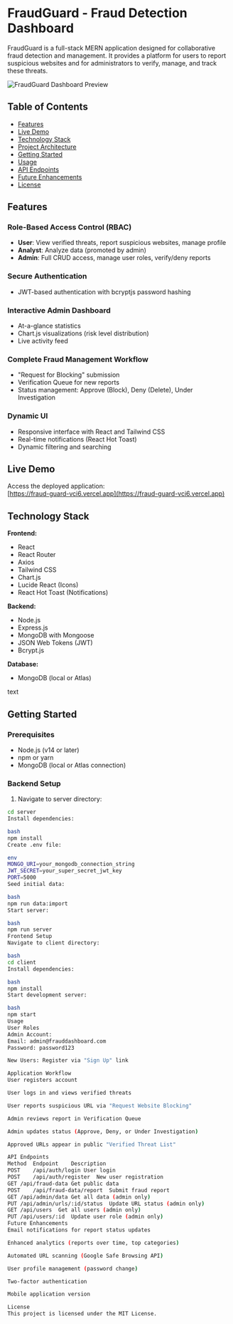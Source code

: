 # FraudGuard - Fraud Detection Dashboard

FraudGuard is a full-stack MERN application designed for collaborative fraud detection and management. It provides a platform for users to report suspicious websites and for administrators to verify, manage, and track these threats.

![FraudGuard Dashboard Preview](https://via.placeholder.com/800x400?text=FraudGuard+Dashboard+Screenshot)

## Table of Contents
- [Features](#features)
- [Live Demo](#live-demo)
- [Technology Stack](#technology-stack)
- [Project Architecture](#project-architecture)
- [Getting Started](#getting-started)
- [Usage](#usage)
- [API Endpoints](#api-endpoints)
- [Future Enhancements](#future-enhancements)
- [License](#license)

## Features

### Role-Based Access Control (RBAC)
- **User**: View verified threats, report suspicious websites, manage profile
- **Analyst**: Analyze data (promoted by admin)
- **Admin**: Full CRUD access, manage user roles, verify/deny reports

### Secure Authentication
- JWT-based authentication with bcryptjs password hashing

### Interactive Admin Dashboard
- At-a-glance statistics
- Chart.js visualizations (risk level distribution)
- Live activity feed

### Complete Fraud Management Workflow
- "Request for Blocking" submission
- Verification Queue for new reports
- Status management: Approve (Block), Deny (Delete), Under Investigation

### Dynamic UI
- Responsive interface with React and Tailwind CSS
- Real-time notifications (React Hot Toast)
- Dynamic filtering and searching

## Live Demo
Access the deployed application:  
[https://fraud-guard-vci6.vercel.app](https://fraud-guard-vci6.vercel.app)

## Technology Stack

**Frontend:**
- React
- React Router
- Axios
- Tailwind CSS
- Chart.js
- Lucide React (Icons)
- React Hot Toast (Notifications)

**Backend:**
- Node.js
- Express.js
- MongoDB with Mongoose
- JSON Web Tokens (JWT)
- Bcrypt.js

**Database:**
- MongoDB (local or Atlas)



text

## Getting Started

### Prerequisites
- Node.js (v14 or later)
- npm or yarn
- MongoDB (local or Atlas connection)

### Backend Setup
1. Navigate to server directory:
```bash
cd server
Install dependencies:

bash
npm install
Create .env file:

env
MONGO_URI=your_mongodb_connection_string
JWT_SECRET=your_super_secret_jwt_key
PORT=5000
Seed initial data:

bash
npm run data:import
Start server:

bash
npm run server
Frontend Setup
Navigate to client directory:

bash
cd client
Install dependencies:

bash
npm install
Start development server:

bash
npm start
Usage
User Roles
Admin Account:
Email: admin@frauddashboard.com
Password: password123

New Users: Register via "Sign Up" link

Application Workflow
User registers account

User logs in and views verified threats

User reports suspicious URL via "Request Website Blocking"

Admin reviews report in Verification Queue

Admin updates status (Approve, Deny, or Under Investigation)

Approved URLs appear in public "Verified Threat List"

API Endpoints
Method	Endpoint	Description
POST	/api/auth/login	User login
POST	/api/auth/register	New user registration
GET	/api/fraud-data	Get public data
POST	/api/fraud-data/report	Submit fraud report
GET	/api/admin/data	Get all data (admin only)
PUT	/api/admin/urls/:id/status	Update URL status (admin only)
GET	/api/users	Get all users (admin only)
PUT	/api/users/:id	Update user role (admin only)
Future Enhancements
Email notifications for report status updates

Enhanced analytics (reports over time, top categories)

Automated URL scanning (Google Safe Browsing API)

User profile management (password change)

Two-factor authentication

Mobile application version

License
This project is licensed under the MIT License.
